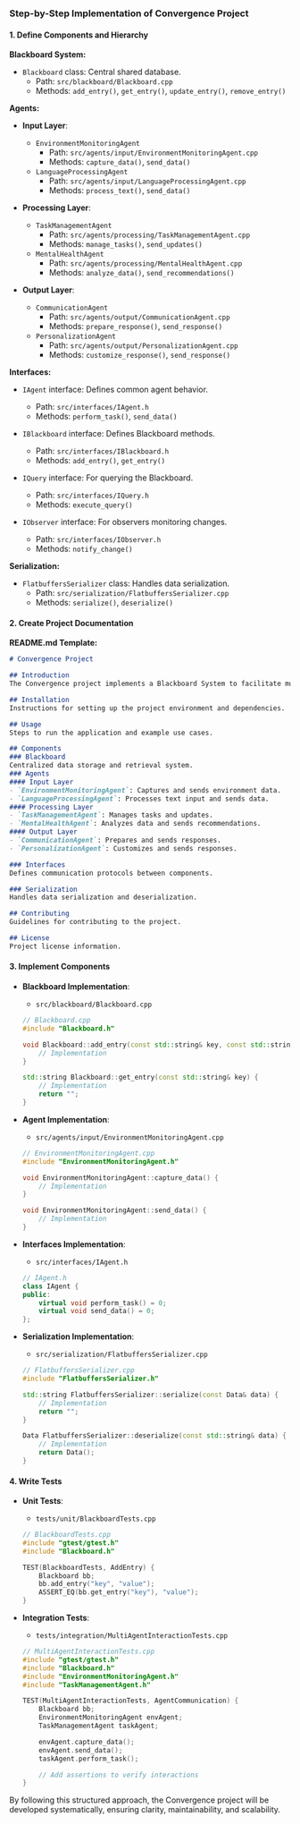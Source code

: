 ### Step-by-Step Implementation of Convergence Project

#### 1. Define Components and Hierarchy

**Blackboard System:**
- `Blackboard` class: Central shared database.
  - Path: `src/blackboard/Blackboard.cpp`
  - Methods: `add_entry()`, `get_entry()`, `update_entry()`, `remove_entry()`

**Agents:**
- **Input Layer**:
  - `EnvironmentMonitoringAgent`
    - Path: `src/agents/input/EnvironmentMonitoringAgent.cpp`
    - Methods: `capture_data()`, `send_data()`
  - `LanguageProcessingAgent`
    - Path: `src/agents/input/LanguageProcessingAgent.cpp`
    - Methods: `process_text()`, `send_data()`

- **Processing Layer**:
  - `TaskManagementAgent`
    - Path: `src/agents/processing/TaskManagementAgent.cpp`
    - Methods: `manage_tasks()`, `send_updates()`
  - `MentalHealthAgent`
    - Path: `src/agents/processing/MentalHealthAgent.cpp`
    - Methods: `analyze_data()`, `send_recommendations()`

- **Output Layer**:
  - `CommunicationAgent`
    - Path: `src/agents/output/CommunicationAgent.cpp`
    - Methods: `prepare_response()`, `send_response()`
  - `PersonalizationAgent`
    - Path: `src/agents/output/PersonalizationAgent.cpp`
    - Methods: `customize_response()`, `send_response()`

**Interfaces:**
- `IAgent` interface: Defines common agent behavior.
  - Path: `src/interfaces/IAgent.h`
  - Methods: `perform_task()`, `send_data()`

- `IBlackboard` interface: Defines Blackboard methods.
  - Path: `src/interfaces/IBlackboard.h`
  - Methods: `add_entry()`, `get_entry()`

- `IQuery` interface: For querying the Blackboard.
  - Path: `src/interfaces/IQuery.h`
  - Methods: `execute_query()`

- `IObserver` interface: For observers monitoring changes.
  - Path: `src/interfaces/IObserver.h`
  - Methods: `notify_change()`

**Serialization:**
- `FlatbuffersSerializer` class: Handles data serialization.
  - Path: `src/serialization/FlatbuffersSerializer.cpp`
  - Methods: `serialize()`, `deserialize()`

#### 2. Create Project Documentation

**README.md Template:**

```markdown
# Convergence Project

## Introduction
The Convergence project implements a Blackboard System to facilitate multi-agent collaboration. The system supports real-time data processing and decision-making through a shared knowledge base.

## Installation
Instructions for setting up the project environment and dependencies.

## Usage
Steps to run the application and example use cases.

## Components
### Blackboard
Centralized data storage and retrieval system.
### Agents
#### Input Layer
- `EnvironmentMonitoringAgent`: Captures and sends environment data.
- `LanguageProcessingAgent`: Processes text input and sends data.
#### Processing Layer
- `TaskManagementAgent`: Manages tasks and updates.
- `MentalHealthAgent`: Analyzes data and sends recommendations.
#### Output Layer
- `CommunicationAgent`: Prepares and sends responses.
- `PersonalizationAgent`: Customizes and sends responses.

### Interfaces
Defines communication protocols between components.

### Serialization
Handles data serialization and deserialization.

## Contributing
Guidelines for contributing to the project.

## License
Project license information.
```

#### 3. Implement Components

- **Blackboard Implementation**:
  - `src/blackboard/Blackboard.cpp`
  ```cpp
  // Blackboard.cpp
  #include "Blackboard.h"

  void Blackboard::add_entry(const std::string& key, const std::string& value) {
      // Implementation
  }

  std::string Blackboard::get_entry(const std::string& key) {
      // Implementation
      return "";
  }
  ```

- **Agent Implementation**:
  - `src/agents/input/EnvironmentMonitoringAgent.cpp`
  ```cpp
  // EnvironmentMonitoringAgent.cpp
  #include "EnvironmentMonitoringAgent.h"

  void EnvironmentMonitoringAgent::capture_data() {
      // Implementation
  }

  void EnvironmentMonitoringAgent::send_data() {
      // Implementation
  }
  ```

- **Interfaces Implementation**:
  - `src/interfaces/IAgent.h`
  ```cpp
  // IAgent.h
  class IAgent {
  public:
      virtual void perform_task() = 0;
      virtual void send_data() = 0;
  };
  ```

- **Serialization Implementation**:
  - `src/serialization/FlatbuffersSerializer.cpp`
  ```cpp
  // FlatbuffersSerializer.cpp
  #include "FlatbuffersSerializer.h"

  std::string FlatbuffersSerializer::serialize(const Data& data) {
      // Implementation
      return "";
  }

  Data FlatbuffersSerializer::deserialize(const std::string& data) {
      // Implementation
      return Data();
  }
  ```

#### 4. Write Tests

- **Unit Tests**:
  - `tests/unit/BlackboardTests.cpp`
  ```cpp
  // BlackboardTests.cpp
  #include "gtest/gtest.h"
  #include "Blackboard.h"

  TEST(BlackboardTests, AddEntry) {
      Blackboard bb;
      bb.add_entry("key", "value");
      ASSERT_EQ(bb.get_entry("key"), "value");
  }
  ```

- **Integration Tests**:
  - `tests/integration/MultiAgentInteractionTests.cpp`
  ```cpp
  // MultiAgentInteractionTests.cpp
  #include "gtest/gtest.h"
  #include "Blackboard.h"
  #include "EnvironmentMonitoringAgent.h"
  #include "TaskManagementAgent.h"

  TEST(MultiAgentInteractionTests, AgentCommunication) {
      Blackboard bb;
      EnvironmentMonitoringAgent envAgent;
      TaskManagementAgent taskAgent;

      envAgent.capture_data();
      envAgent.send_data();
      taskAgent.perform_task();

      // Add assertions to verify interactions
  }
  ```

By following this structured approach, the Convergence project will be developed systematically, ensuring clarity, maintainability, and scalability.